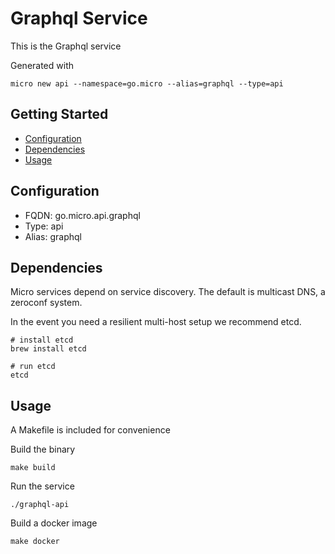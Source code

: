 # Graphql Service

This is the Graphql service

Generated with

```
micro new api --namespace=go.micro --alias=graphql --type=api
```

## Getting Started

- [Configuration](#configuration)
- [Dependencies](#dependencies)
- [Usage](#usage)

## Configuration

- FQDN: go.micro.api.graphql
- Type: api
- Alias: graphql

## Dependencies

Micro services depend on service discovery. The default is multicast DNS, a zeroconf system.

In the event you need a resilient multi-host setup we recommend etcd.

```
# install etcd
brew install etcd

# run etcd
etcd
```

## Usage

A Makefile is included for convenience

Build the binary

```
make build
```

Run the service
```
./graphql-api
```

Build a docker image
```
make docker
```